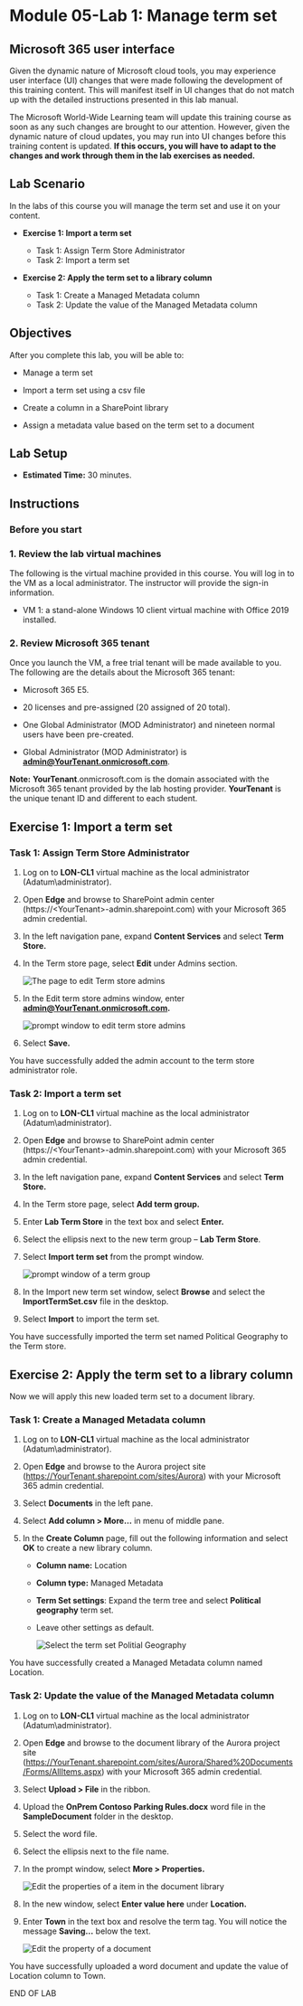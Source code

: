 # Module 05-Lab 1: Manage term set

## Microsoft 365 user interface 

Given the dynamic nature of Microsoft cloud tools, you may experience user interface (UI) changes that were made following the development of this training content. This will manifest itself in UI changes that do not match up with the detailed instructions presented in this lab manual.

The Microsoft World-Wide Learning team will update this training course as soon as any such changes are brought to our attention. However, given the dynamic nature of cloud updates, you may run into UI changes before this training content is updated. **If this occurs, you will have to adapt to the changes and work through them in the lab exercises as needed.**

## Lab Scenario 

In the labs of this course you will manage the term set and use it on your content.

- **Exercise 1: Import a term set**

  - Task 1: Assign Term Store Administrator
  - Task 2: Import a term set

- **Exercise 2: Apply the term set to a library column**

  - Task 1: Create a Managed Metadata column
  - Task 2: Update the value of the Managed Metadata column

## Objectives

After you complete this lab, you will be able to:

  - Manage a term set

  - Import a term set using a csv file

  - Create a column in a SharePoint library

  - Assign a metadata value based on the term set to a document

## Lab Setup 

  - **Estimated Time:** 30 minutes.

## Instructions

### Before you start
### 1. Review the lab virtual machines

The following is the virtual machine provided in this course. You will log in to the VM as a local administrator. The instructor will provide the sign-in information.

  - VM 1: a stand-alone Windows 10 client virtual machine with Office 2019 installed.

### 2. Review Microsoft 365 tenant

Once you launch the VM, a free trial tenant will be made available to you. The following are the details about the Microsoft 365 tenant:

  - Microsoft 365 E5.

  - 20 licenses and pre-assigned (20 assigned of 20 total).

  - One Global Administrator (MOD Administrator) and nineteen normal users have been pre-created.

  - Global Administrator (MOD Administrator) is **admin@YourTenant.onmicrosoft.com**.

**Note:** **YourTenant**.onmicrosoft.com is the domain associated with the Microsoft 365 tenant provided by the lab hosting provider. **YourTenant** is the unique tenant ID and different to each student.

## Exercise 1: Import a term set

### Task 1: Assign Term Store Administrator

1.  Log on to **LON-CL1** virtual machine as the local administrator (Adatum\\administrator).

2.  Open **Edge** and browse to SharePoint admin center (https://\<YourTenant\>-admin.sharepoint.com) with your Microsoft 365 admin credential.

3.  In the left navigation pane, expand **Content Services** and select **Term Store.**

4.  In the Term store page, select **Edit** under Admins section.

    ![The page to edit Term store admins](media/M05/image1.png)

5.  In the Edit term store admins window, enter **<admin@YourTenant.onmicrosoft.com>.**

    ![prompt window to edit term store admins](media/M05/image2.png)

6.  Select **Save.**

You have successfully added the admin account to the term store administrator role.


### Task 2: Import a term set

1.  Log on to **LON-CL1** virtual machine as the local administrator (Adatum\\administrator).

2.  Open **Edge** and browse to SharePoint admin center (https://\<YourTenant\>-admin.sharepoint.com) with your Microsoft 365 admin credential.

3.  In the left navigation pane, expand **Content Services** and select **Term Store.**

4.  In the Term store page, select **Add term group.**

5.  Enter **Lab Term Store** in the text box and select **Enter.**

6.  Select the ellipsis next to the new term group – **Lab Term Store**.

7.  Select **Import term set** from the prompt window.

    ![prompt window of a term group](media/M05/image3.png)

8.  In the Import new term set window, select **Browse** and select the **ImportTermSet.csv** file in the desktop.

9.  Select **Import** to import the term set.

You have successfully imported the term set named Political Geography to the Term store.

## Exercise 2: Apply the term set to a library column

Now we will apply this new loaded term set to a document library.

### Task 1: Create a Managed Metadata column

1.  Log on to **LON-CL1** virtual machine as the local administrator (Adatum\\administrator).

2.  Open **Edge** and browse to the Aurora project site (https://YourTenant.sharepoint.com/sites/Aurora) with your Microsoft 365 admin credential.

3.  Select **Documents** in the left pane.

4.  Select **Add column \> More…** in menu of middle pane.

5.  In the **Create Column** page, fill out the following information and select **OK** to create a new library column.
    
      - **Column name:** Location
    
      - **Column type:** Managed Metadata
    
      - **Term Set settings**: Expand the term tree and select **Political geography** term set.
    
      - Leave other settings as default.

        ![Select the term set Politial Geography](media/M05/image4.png)

You have successfully created a Managed Metadata column named Location.

### Task 2: Update the value of the Managed Metadata column

1.  Log on to **LON-CL1** virtual machine as the local administrator (Adatum\\administrator).

2.  Open **Edge** and browse to the document library of the Aurora project site (https://YourTenant.sharepoint.com/sites/Aurora/Shared%20Documents/Forms/AllItems.aspx) with your Microsoft 365 admin credential.

3.  Select **Upload \> File** in the ribbon.

4.  Upload the **OnPrem Contoso Parking Rules.docx** word file in the **SampleDocument** folder in the desktop.

5.  Select the word file.

6.  Select the ellipsis next to the file name.

7.  In the prompt window, select **More \> Properties.**

    ![Edit the properties of a item in the document library](media/M05/image5.png)

8.  In the new window, select **Enter value here** under **Location.**

9.  Enter **Town** in the text box and resolve the term tag. You will notice the message **Saving…** below the text.

    ![Edit the property of a document](media/M05/image6.png)

You have successfully uploaded a word document and update the value of Location column to Town.

END OF LAB
